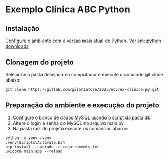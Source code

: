# Exemplo Clínica ABC Python



## Instalação

Configure o ambiente com a versão mais atual do Python.
Ver em: [python downloads](https://www.python.org/downloads/)

## Clonagem do projeto
Selecione a pasta desejada no computador e execute o comando git clone abaixo:
```
git clone https://gitlab.com/gilbriatore/2025/ec3/ex-clinica-py.git
```
## Preparação do ambiente e execução do projeto

1. Configure o banco de dados MySQL usando o script da pasta db.
2. Altere o login e senha do MySQL no arquivo main.py.
2. Na pasta raiz do projeto execute os comandos abaixo:

```
python -m venv .venv
.venv\Scripts\Activate.bat
pip install --upgrade -r requirements.txt
uvicorn main:app --reload
```